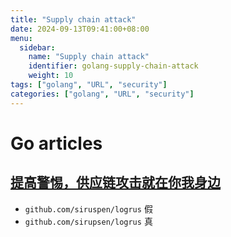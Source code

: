 ```yaml
---
title: "Supply chain attack"
date: 2024-09-13T09:41:00+08:00
menu:
  sidebar:
    name: "Supply chain attack"
    identifier: golang-supply-chain-attack
    weight: 10
tags: ["golang", "URL", "security"]
categories: ["golang", "URL", "security"]
---
```


# Go articles

## [提高警惕，供应链攻击就在你我身边](https://v2ex.com/t/1072079)

* `github.com/siruspen/logrus` 假
* `github.com/sirupsen/logrus` 真